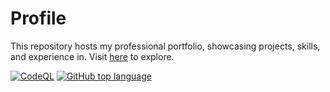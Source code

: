 # Profile

This repository hosts my professional portfolio, showcasing projects, skills, and experience in. Visit [here](https://appuv.github.io/) to explore.

[![CodeQL](https://github.com/appuv/appuv.github.io/actions/workflows/codeql.yml/badge.svg)](https://github.com/appuv/appuv.github.io/actions/workflows/codeql.yml)
[![GitHub top language](https://img.shields.io/github/languages/top/appuv/appuv.github.io)]([https://github.com/appuv/appuv.github.io](https://img.shields.io/github/languages/top/appuv/appuv.github.io))
